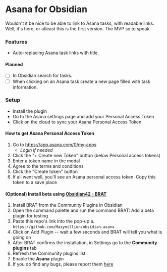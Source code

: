 # Asana for Obsidian
Wouldn't it be nice to be able to link to Asana tasks, with readable links. Well, it's here, or atleast this is the first version. The MVP so to speak.

### Features
- Auto-replacing Asana task links with title.

#### Planned
- [ ] In Obsidian search for tasks.
- [ ] When clicking on an Asana task create a new page filled with task information.

### Setup
- Install the plugin
- Go to the Asana settings page and add your Personal Access Token
- Click on the cloud to sync your Asana Personal Access Token

#### How to get Asana Personal Access Token
1. Go to https://app.asana.com/0/my-apps
	- _Login if needed_
2. Click the "+ Create new Token" button (below Personal access tokens)
3. Enter a token name in the modal
4. Agree to the terms and conditions
5. Click the "Create token" button
6. If all went well, you'll see an Asana personal access token. Copy this token to a save place

#### (Optional) Install beta using [Obsidian42 - BRAT](https://github.com/TfTHacker/obsidian42-brat)
1. Install BRAT from the Community Plugins in Obsidian
2. Open the command palette and run the command BRAT: Add a beta plugin for testing
3. Paste this repo's link into the pop-up
   a. `https://github.com/Maxymillion/obsidian-asana`
4. Click on Add Plugin -- wait a few seconds and BRAT will tell you what is going on
5. After BRAT confirms the installation, in Settings go to the **Community plugins** tab
6. Refresh the Community plugins list
7. Enable the **Asana** plugin
8. If you do find any bugs, please report them [here](https://github.com/Maxymillion/obsidian-asana/issues)
